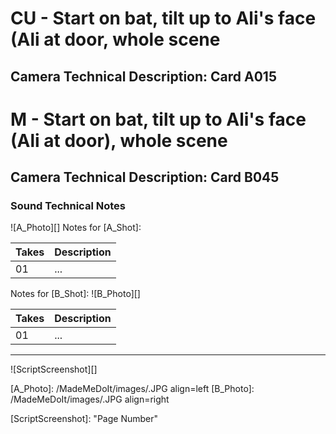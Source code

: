 # CU - Start on bat, tilt up to Ali's face (Ali at door, whole scene
## Camera Technical Description: Card A015

# M - Start on bat, tilt up to Ali's face (Ali at door), whole scene
## Camera Technical Description: Card B045

### Sound Technical Notes

![A_Photo][]
Notes for [A_Shot]: 

| Takes | Description |
|:---|:----|
| 01 | ... |

Notes for [B_Shot]: 
![B_Photo][]

| Takes | Description |
|:---|:----|
| 01 | ... |

----

![ScriptScreenshot][]


[A_Photo]:  /MadeMeDoIt/images/.JPG align=left
[B_Photo]:  /MadeMeDoIt/images/.JPG align=right

[ScriptScreenshot]: "Page Number"